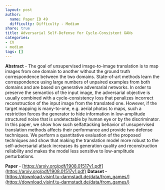```yaml
---
layout: post
author:
  name: Paper ID 49
  difficulty: Difficulty - Medium
share: true
title: Adversarial Self-Defense for Cycle-Consistent GANs
categories:
- CV
- medium
tags: []
---
```

**Abstract** - The goal of unsupervised image-to-image translation is to map images from one
domain to another without the ground truth correspondence between the two
domains. State-of-art methods learn the correspondence using large numbers of
unpaired examples from both domains and are based on generative adversarial
networks. In order to preserve the semantics of the input image, the adversarial
objective is usually combined with a cycle-consistency loss that penalizes incorrect
reconstruction of the input image from the translated one. However, if the target
mapping is many-to-one, e.g. aerial photos to maps, such a restriction forces the
generator to hide information in low-amplitude structured noise that is undetectable
by human eye or by the discriminator. In this paper, we show how such selfattacking behavior of unsupervised translation methods affects their performance
and provide two defense techniques. We perform a quantitative evaluation of the
proposed techniques and show that making the translation model more robust to the
self-adversarial attack increases its generation quality and reconstruction reliability
and makes the model less sensitive to low-amplitude perturbations.

**Paper** - [https://arxiv.org/pdf/1908.01517v1.pdf](https://arxiv.org/pdf/1908.01517v1.pdf)
**Dataset -** [https://download.visinf.tu-darmstadt.de/data/from_games/](https://download.visinf.tu-darmstadt.de/data/from_games/)
    